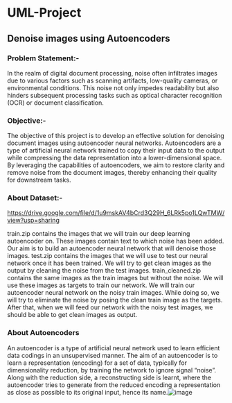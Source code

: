 # UML-Project
## Denoise images using Autoencoders

### Problem Statement:-
In the realm of digital document processing, noise often infiltrates images due to various factors such as scanning artifacts, low-quality cameras, or environmental conditions. This noise not only impedes readability but also hinders subsequent processing tasks such as optical character recognition (OCR) or document classification.

### Objective:-
The objective of this project is to develop an effective solution for denoising document images using autoencoder neural networks. Autoencoders are a type of artificial neural network trained to copy their input data to the output while compressing the data representation into a lower-dimensional space. By leveraging the capabilities of autoencoders, we aim to restore clarity and remove noise from the document images, thereby enhancing their quality for downstream tasks.

### About Dataset:-
https://drive.google.com/file/d/1u9mskAV4bCrd3Q29H_6LRk5po1LQwTMW/view?usp=sharing 

train.zip contains the images that we will train our deep learning autoencoder on. These images contain text to which noise has been added. Our aim is to build an autoencoder neural network that will denoise those images.
test.zip contains the images that we will use to test our neural network once it has been trained. We will try to get clean images as the output by cleaning the noise from the test images.
train_cleaned.zip contains the same images as the train images but without the noise. We will use these images as targets to train our network.
We will train our autoencoder neural network on the noisy train images. While doing so, we will try to eliminate the noise by posing the clean train image as the targets. After that, when we will feed our network with the noisy test images, we should be able to get clean images as output. 

### About Autoencoders
An autoencoder is a type of artificial neural network used to learn efficient data codings in an unsupervised manner. The aim of an autoencoder is to learn a representation (encoding) for a set of data, typically for dimensionality reduction, by training the network to ignore signal “noise”. Along with the reduction side, a reconstructing side is learnt, where the autoencoder tries to generate from the reduced encoding a representation as close as possible to its original input, hence its name.![image](https://github.com/pandaroshni/UML-Project/assets/112866689/1b9c1758-421d-463c-816f-4c6cdc012ac9)

